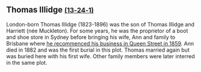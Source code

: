 ## Thomas Illidge <small>[(13‑24‑1)](https://brisbane.discovereverafter.com/profile/31682893 "Go to Memorial Information" )</small>

London-born Thomas Illidge (1823-1896) was the son of Thomas Illidge and Harriett (née Muckleton). For some years, he was the proprietor of a boot and shoe store in Sydney before bringing his wife, Ann and family to Brisbane where [he recommenced his business in Queen Street in 1859](https://trove.nla.gov.au/newspaper/article/183094408). Ann died in 1882 and was the first burial in this plot. Thomas married again but was buried here with his first wife. Other family members were later interred in the same plot.
